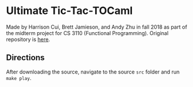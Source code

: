 # Ultimate Tic-Tac-TOCaml

Made by Harrison Cui, Brett Jamieson, and Andy Zhu in fall 2018 as part of the midterm project for CS 3110 (Functional Programming). Original repository is [here](https://github.coecis.cornell.edu/az389/cs3110-midterm-project).

## Directions

After downloading the source, navigate to the source `src` folder and run `make play`.
